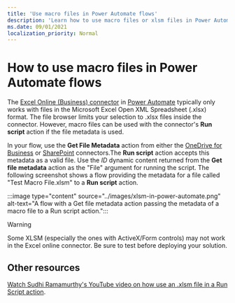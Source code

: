 ```yaml
---
title: 'Use macro files in Power Automate flows'
description: 'Learn how to use macro files or xlsm files in Power Automate flows.'
ms.date: 09/01/2021
localization_priority: Normal
---
```


# How to use macro files in Power Automate flows

The [Excel Online (Business) connector](https://flow.microsoft.com/connectors/shared_excelonlinebusiness/excel-online-business/) in [Power Automate](https://flow.microsoft.com/) typically only works with files in the Microsoft Excel Open XML Spreadsheet (.xlsx) format. The file browser limits your selection to .xlsx files inside the connector. However, macro files can be used with the connector's **Run script** action if the file metadata is used.

In your flow, use the **Get File Metadata** action from either the [OneDrive for Business](https://flow.microsoft.com/connectors/shared_onedriveforbusiness/onedrive-for-business/) or [SharePoint](https://flow.microsoft.com/connectors/shared_sharepointonline/sharepoint/) connectors.The **Run script** action accepts this metadata as a valid file. Use the *ID* dynamic content returned from the **Get file metadata** action as the "File" argument for running the script. The following screenshot shows a flow providing the metadata for a file called "Test Macro File.xlsm" to a **Run script** action.

:::image type="content" source="../images/xlsm-in-power-automate.png" alt-text="A flow with a Get file metadata action passing the metadata of a macro file to a Run script action.":::

> [!WARNING]
> Some XLSM (especially the ones with ActiveX/Form controls) may not work in the Excel online connector. Be sure to test before deploying your solution.

## Other resources

[Watch Sudhi Ramamurthy's YouTube video on how use an .xlsm file in a Run Script action](https://youtu.be/o-H9BbywJQQ).
